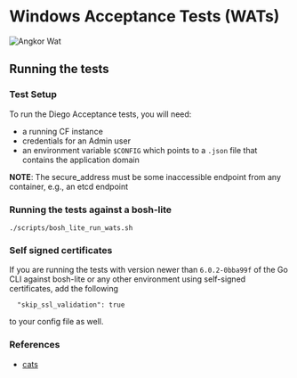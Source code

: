 # Windows Acceptance Tests (WATs)
![Angkor Wat](http://upload.wikimedia.org/wikipedia/commons/thumb/f/f5/Buddhist_monks_in_front_of_the_Angkor_Wat.jpg/640px-Buddhist_monks_in_front_of_the_Angkor_Wat.jpg)

## Running the tests

### Test Setup

To run the Diego Acceptance tests, you will need:
- a running CF instance
- credentials for an Admin user
- an environment variable `$CONFIG` which points to a `.json` file that contains the application domain

**NOTE**: The secure_address must be some inaccessible endpoint from
  any container, e.g., an etcd endpoint

### Running the tests against a bosh-lite

`./scripts/bosh_lite_run_wats.sh`

### Self signed certificates

If you are running the tests with version newer than `6.0.2-0bba99f`
of the Go CLI against bosh-lite or any other environment using
self-signed certificates, add the following

```
  "skip_ssl_validation": true
```

to your config file as well.

### References

- [cats](https://github.com/cloudfoundry/cf-acceptance-tests)
